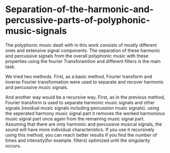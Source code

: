 # Separation-of-the-harmonic-and-percussive-parts-of-polyphonic-music-signals
The polyphonic music dealt with in this work consists of mostly different ones and extensive signal components. The separation of these harmonic and percussive signals from the overall polyphonic music with these properties using the fourier Transforamtion and different filters is the main task.

We tried two methods. First, as a basic method, Fourier transform and inverse Fourier transformation were used to separate and recover harmonic and percussive music signals.



And another way would be a recursive way. First, as in the previous method, Fourier transform is used to separate harmonic music signals and other signals (residual music signals including percussion music signals). using the seperated harmony music signal part it removes the worked harmonious music signal part once again from the remaining music signal part. Assuming that there are only harmonic and percussive musical signals, the sound will have more individual characteristics. If you use it recursively using this method, you can reach better results if you find the number of times and intensity(for example. filters) optimized until the singularity occurs.



